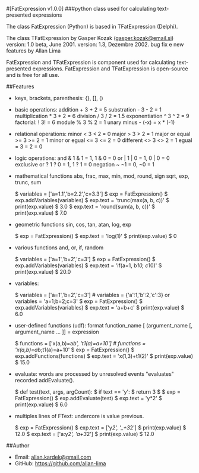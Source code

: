 #[FatExpression v1.0.0]
###python class used for calculating text-presented expressions

The class FatExpression (Python) is based in TFatExpression (Delphi).

The class TFatExpression by Gasper Kozak (gasper.kozak@email.si)
version: 1.0 beta, June 2001.
version: 1.3, Dezembre 2002. bug fix e new features by Allan Lima

FatExpression and TFatExpression is component used for calculating text-presented expressions.
FatExpression and TFatExpression is open-source and is free for all use.

##Features

- keys, brackets, parenthesis: {}, [], ()
- basic operations:
  addition         +      3 + 2 = 5
  substration      -      3 - 2 = 1
  multiplication   *      3 * 2 = 6
  division         /      3 / 2 = 1.5
  exponentiation   ^      3 ^ 2 = 9
  factorial:       !      3! = 6
  module           %      3 % 2 = 1
  unary minus      -      (-x) = x * (-1)

- relational operations:
  minor            <      3 < 2 = 0
  major            >      3 > 2 = 1
  major or equal   >=     3 >= 2 = 1
  minor or egual   <=     3 <= 2 = 0
  different        <>     3 <> 2 = 1
  egual            =      3 = 2 = 0

- logic operations:
  and              &      1 & 1 = 1, 1 & 0 = 0
  or               |      1 | 0 = 1, 0 | 0 = 0
  exclusive or     ?      1 ? 0 = 1, 1 ? 1 = 0
  negation         ~      ~1 = 0, ~0 = 1

- mathematical functions
  abs, frac, max, min, mod, round, sign
  sqrt, exp, trunc, sum

    $ variables = ['a=1.1','b=2.2','c=3.3']
    $ exp = FatExpression()
    $ exp.addVariables(variables)
    $ exp.text = 'trunc(max(a, b, c))'
    $ print(exp.value)
    $ 3.0
    $ exp.text = 'round(sum(a, b, c))'
    $ print(exp.value)
    $ 7.0

- geometric functions
  sin, cos, tan, atan, log, exp

    $ exp = FatExpression()
    $ exp.text = 'log(1)'
    $ print(exp.value)
    $ 0

- various functions
  and, or, if, random

    $ variables = ['a=1','b=2','c=3']
    $ exp = FatExpression()
    $ exp.addVariables(variables)
    $ exp.text = 'if(a=1, b*10, c*10)'
    $ print(exp.value)
    $ 20.0

- variables:

    $ variables = ['a=1','b=2','c=3'] # variables = {'a':1,'b':2,'c':3} or variables = 'a=1;b=2;c=3'
    $ exp = FatExpression()
    $ exp.addVariables(variables)
    $ exp.text = 'a+b+c'
    $ print(exp.value)
    $ 6.0

- user-defined functions (udf):
  format function_name [ (argument_name [, argument_name ... ]] = expression

    $ functions = ['x(a,b)=a*b', 't1(a)=a+10'] # functions = 'x(a,b)=a*b;t1(a)=a+10'
    $ exp = FatExpression()
    $ exp.addFunctions(functions)
    $ exp.text = 'x(1,3)+t1(2)'
    $ print(exp.value)
    $ 15.0

- evaluate: words are processed by unresolved events "evaluates" recorded addEvaluate().

    $ def test(text, args, argCount):
    $     if text == 'y':
    $         return 3
    $
    $ exp = FatExpression()
    $ exp.addEvaluate(test)
    $ exp.text = 'y*2'
    $ print(exp.value)
    $ 6.0

- multiples lines of FText: undercore is value previous.

    $ exp = FatExpression()
    $ exp.text = ['y*2', '_+3*2']
    $ print(exp.value)
    $ 12.0
    $ exp.text = ['a:y*2', 'a+3*2']
    $ print(exp.value)
    $ 12.0

##Author
- Email: allan.kardek@gmail.com
- GitHub: https://github.com/allan-lima
